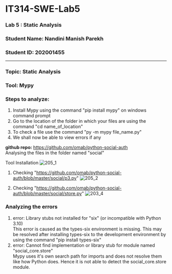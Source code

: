 # IT314-SWE-Lab5

### **Lab 5 : Static Analysis**<br>
### **Student Name: Nandini Manish Parekh**<br>
### **Student ID: 202001455**
- - - - - - - - - - - - - - - - - - - - - - - - - - - - - - - - - - - - - - - - - - - - - - - - - - - - - - - - - - - - - - - - - - - - - - - - - - - - - - - - - - - - - 
### **Topic: Static Analysis**<br>
### **Tool: Mypy**
### **Steps to analyze:**
  1. Install Mypy using the command "pip install mypy" on windows command prompt<br>
  2. Go to the location of the folder in which your files are using the command "cd name_of_location"
  3. To check a file use the command "py -m mypy file_name.py"
  4. We shall now be able to view errors if any<br>
  
**github repo:** https://github.com/omab/python-social-auth<br>
Analysing the files in the folder named "social"<br>

Tool Installation
![205_1](https://user-images.githubusercontent.com/75677392/225571417-a0a61c42-a27d-4b3d-9b00-af290323092a.png)

1. Checking "https://github.com/omab/python-social-auth/blob/master/social/p3.py"
![205_2](https://user-images.githubusercontent.com/75677392/225571876-0e6b98d2-d793-4bde-9719-eea9d10db44b.png)

2. Checking "https://github.com/omab/python-social-auth/blob/master/social/store.py"
![203_4](https://user-images.githubusercontent.com/75677392/225573021-235de036-3efb-4f86-abef-40e91db1fa55.png)

### **Analyzing the errors**
1. error: Library stubs not installed for "six" (or incompatible with Python 3.10)<br>
This error is caused as the types-six environment is missing. This may be resolved  after installing types-six to the development environment by using the command "pip install types-six"<br>
2. error: Cannot find implementation or library stub for module named "social_core.store"<br>
Mypy uses it's own search path for imports and does not resolve them like how Python does. Hence it is not able to detect the social_core.store module.
